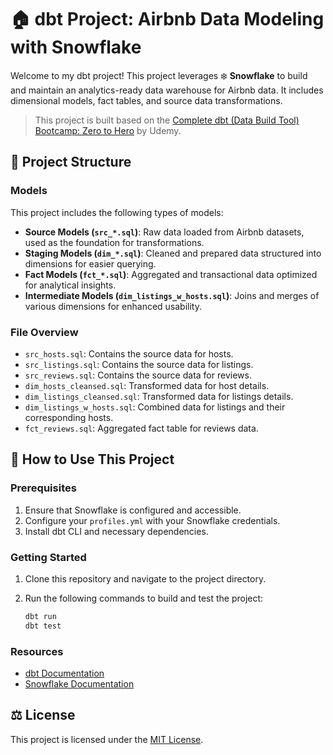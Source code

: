 # 🏠 dbt Project: Airbnb Data Modeling with Snowflake

Welcome to my dbt project! This project leverages ❄️ **Snowflake** to build and maintain an analytics-ready data warehouse for Airbnb data. It includes dimensional models, fact tables, and source data transformations.

> This project is built based on the [Complete dbt (Data Build Tool) Bootcamp: Zero to Hero](https://www.udemy.com/course/complete-dbt-data-build-tool-bootcamp-zero-to-hero-learn-dbt) by Udemy.

## 📂 Project Structure

### Models

This project includes the following types of models:

- **Source Models (`src_*.sql`)**: Raw data loaded from Airbnb datasets, used as the foundation for transformations.
- **Staging Models (`dim_*.sql`)**: Cleaned and prepared data structured into dimensions for easier querying.
- **Fact Models (`fct_*.sql`)**: Aggregated and transactional data optimized for analytical insights.
- **Intermediate Models (`dim_listings_w_hosts.sql`)**: Joins and merges of various dimensions for enhanced usability.

### File Overview

- `src_hosts.sql`: Contains the source data for hosts.
- `src_listings.sql`: Contains the source data for listings.
- `src_reviews.sql`: Contains the source data for reviews.
- `dim_hosts_cleansed.sql`: Transformed data for host details.
- `dim_listings_cleansed.sql`: Transformed data for listings details.
- `dim_listings_w_hosts.sql`: Combined data for listings and their corresponding hosts.
- `fct_reviews.sql`: Aggregated fact table for reviews data.

## 🚀 How to Use This Project

### Prerequisites

1. Ensure that Snowflake is configured and accessible.
2. Configure your `profiles.yml` with your Snowflake credentials.
3. Install dbt CLI and necessary dependencies.

### Getting Started

1. Clone this repository and navigate to the project directory.
2. Run the following commands to build and test the project:

   ```bash
   dbt run
   dbt test
   ```

### Resources

- [dbt Documentation](https://docs.getdbt.com/)
- [Snowflake Documentation](https://docs.snowflake.com/en/sql-reference/)

## ⚖️ License

This project is licensed under the [MIT License](LICENSE).